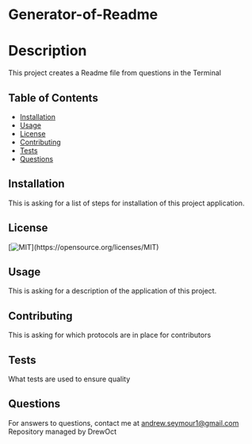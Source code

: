 # Generator-of-Readme
  # Description
  This project creates a Readme file from questions in the Terminal
  
  ## Table of Contents
  * [Installation](#installation)
  * [Usage](#usage)
  * [License](#license)
  * [Contributing](#contributing)
  * [Tests](#tests)
  * [Questions](#questions)

  ## Installation
  This is asking for a list of steps for installation of this project application.

  ## License
  [![MIT](https://img.shields.io/apm/l/atomic-design-ui.svg?)](https://opensource.org/licenses/MIT)

  ## Usage
  This is asking for a description of the application of this project.

  ## Contributing
  This is asking for which protocols are in place for contributors

  ## Tests
  What tests are used to ensure quality

  ## Questions
  For answers to questions, contact me at andrew.seymour1@gmail.com
  Repository managed by DrewOct
